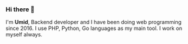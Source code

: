 ### Hi there 👋

I'm **Umid**, Backend developer and I have been doing web programming since 2016. I use PHP, Python, Go languages as my main tool. I work on myself always.
